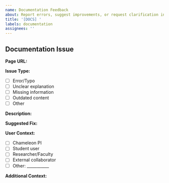 ```yaml
---
name: Documentation Feedback
about: Report errors, suggest improvements, or request clarification in documentation
title: '[DOCS] '
labels: documentation
assignees: ''
---
```


## Documentation Issue

**Page URL:** 
<!-- Link to the specific documentation page -->

**Issue Type:**
- [ ] Error/Typo
- [ ] Unclear explanation
- [ ] Missing information
- [ ] Outdated content
- [ ] Other

**Description:**
<!-- Clear description of the issue -->

**Suggested Fix:**
<!-- If you have a suggestion for how to improve this -->

**User Context:**
- [ ] Chameleon PI
- [ ] Student user
- [ ] Researcher/Faculty
- [ ] External collaborator
- [ ] Other: ___________

**Additional Context:**
<!-- Any other relevant information -->